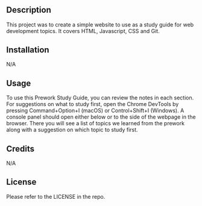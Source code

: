 # <pre-work-study-guide>

## Description

This project was to create a simple website to use as a study guide for web development topics.
It covers HTML, Javascript, CSS and Git.

## Installation

N/A

## Usage

To use this Prework Study Guide, you can review the notes in each section. 
For suggestions on what to study first, open the Chrome DevTools by pressing Command+Option+I (macOS) or Control+Shift+I (Windows). 
A console panel should open either below or to the side of the webpage in the browser. 
There you will see a list of topics we learned from the prework along with a suggestion on which topic to study first.

## Credits

N/A

## License

Please refer to the LICENSE in the repo.